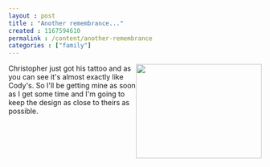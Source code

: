 ```yaml
---
layout : post
title : "Another remembrance..."
created : 1167594610
permalink : /content/another-remembrance
categories : ["family"]
---
```

<img src="/files/chris_tattoo.jpg" style="width:250px; height: 188px; float:right;" /> Christopher just got his tattoo and as you can see it's almost exactly like Cody's. So I'll be getting mine as soon as I get some time and I'm going to keep the design as close to theirs as possible.
